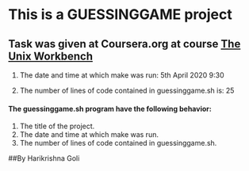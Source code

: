 # This is a GUESSINGGAME project

## Task was given at Coursera.org at course [The Unix Workbench](https://www.coursera.org/learn/unix)

1. The date and time at which make was run:
5th April 2020 9:30

2. The number of lines of code contained in guessinggame.sh is:
25

#### The guessinggame.sh program have the following behavior:
1. The title of the project.
2. The date and time at which make was run.
3. The number of lines of code contained in guessinggame.sh.

##By Harikrishna Goli 
